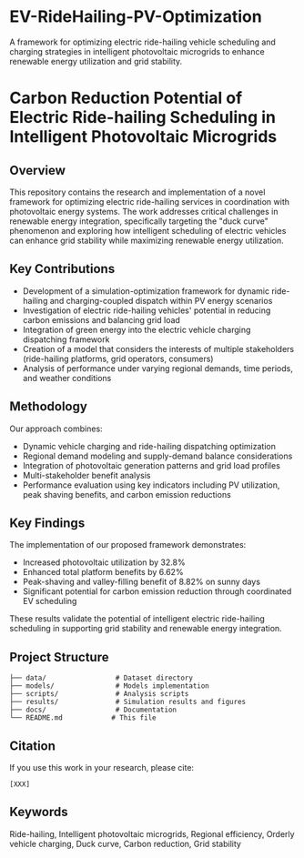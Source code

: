 # EV-RideHailing-PV-Optimization
A framework for optimizing electric ride-hailing vehicle scheduling and charging strategies in intelligent photovoltaic microgrids to enhance renewable energy utilization and grid stability.

# Carbon Reduction Potential of Electric Ride-hailing Scheduling in Intelligent Photovoltaic Microgrids

## Overview

This repository contains the research and implementation of a novel framework for optimizing electric ride-hailing services in coordination with photovoltaic energy systems. The work addresses critical challenges in renewable energy integration, specifically targeting the "duck curve" phenomenon and exploring how intelligent scheduling of electric vehicles can enhance grid stability while maximizing renewable energy utilization.

## Key Contributions

- Development of a simulation-optimization framework for dynamic ride-hailing and charging-coupled dispatch within PV energy scenarios
- Investigation of electric ride-hailing vehicles' potential in reducing carbon emissions and balancing grid load
- Integration of green energy into the electric vehicle charging dispatching framework
- Creation of a model that considers the interests of multiple stakeholders (ride-hailing platforms, grid operators, consumers)
- Analysis of performance under varying regional demands, time periods, and weather conditions

## Methodology

Our approach combines:
- Dynamic vehicle charging and ride-hailing dispatching optimization
- Regional demand modeling and supply-demand balance considerations
- Integration of photovoltaic generation patterns and grid load profiles
- Multi-stakeholder benefit analysis
- Performance evaluation using key indicators including PV utilization, peak shaving benefits, and carbon emission reductions

## Key Findings

The implementation of our proposed framework demonstrates:
- Increased photovoltaic utilization by 32.8%
- Enhanced total platform benefits by 6.62%
- Peak-shaving and valley-filling benefit of 8.82% on sunny days
- Significant potential for carbon emission reduction through coordinated EV scheduling

These results validate the potential of intelligent electric ride-hailing scheduling in supporting grid stability and renewable energy integration.

## Project Structure

```
├── data/                 # Dataset directory
├── models/               # Models implementation
├── scripts/              # Analysis scripts
├── results/              # Simulation results and figures
├── docs/                 # Documentation
└── README.md            # This file
```

## Citation

If you use this work in your research, please cite:

```
[XXX]
```

## Keywords

Ride-hailing, Intelligent photovoltaic microgrids, Regional efficiency, Orderly vehicle charging, Duck curve, Carbon reduction, Grid stability
